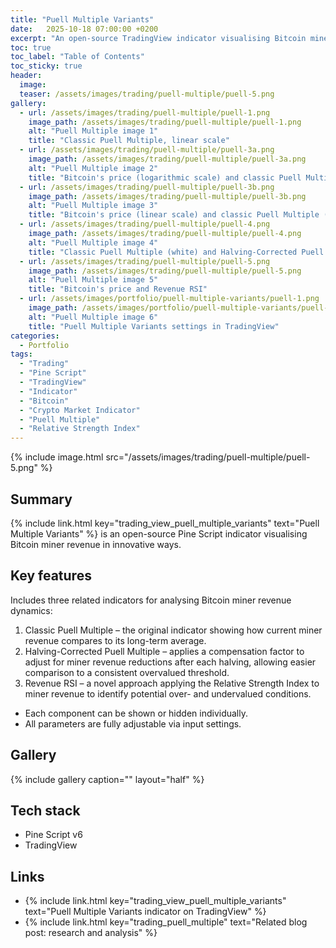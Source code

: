 ```yaml
---
title: "Puell Multiple Variants"
date:   2025-10-18 07:00:00 +0200
excerpt: "An open-source TradingView indicator visualising Bitcoin miner revenue in innovative ways"
toc: true
toc_label: "Table of Contents"
toc_sticky: true
header:
  image:
  teaser: /assets/images/trading/puell-multiple/puell-5.png
gallery:
  - url: /assets/images/trading/puell-multiple/puell-1.png
    image_path: /assets/images/trading/puell-multiple/puell-1.png
    alt: "Puell Multiple image 1"
    title: "Classic Puell Multiple, linear scale"
  - url: /assets/images/trading/puell-multiple/puell-3a.png
    image_path: /assets/images/trading/puell-multiple/puell-3a.png
    alt: "Puell Multiple image 2"
    title: "Bitcoin's price (logarithmic scale) and classic Puell Multiple (logarithmic scale)"
  - url: /assets/images/trading/puell-multiple/puell-3b.png
    image_path: /assets/images/trading/puell-multiple/puell-3b.png
    alt: "Puell Multiple image 3"
    title: "Bitcoin's price (linear scale) and classic Puell Multiple (logarithmic scale)"
  - url: /assets/images/trading/puell-multiple/puell-4.png
    image_path: /assets/images/trading/puell-multiple/puell-4.png
    alt: "Puell Multiple image 4"
    title: "Classic Puell Multiple (white) and Halving-Corrected Puell Multiple (yellow)"
  - url: /assets/images/trading/puell-multiple/puell-5.png
    image_path: /assets/images/trading/puell-multiple/puell-5.png
    alt: "Puell Multiple image 5"
    title: "Bitcoin's price and Revenue RSI"
  - url: /assets/images/portfolio/puell-multiple-variants/puell-1.png
    image_path: /assets/images/portfolio/puell-multiple-variants/puell-1.png
    alt: "Puell Multiple image 6"
    title: "Puell Multiple Variants settings in TradingView"
categories:
  - Portfolio
tags:
  - "Trading"
  - "Pine Script"
  - "TradingView"
  - "Indicator"
  - "Bitcoin"
  - "Crypto Market Indicator"
  - "Puell Multiple"
  - "Relative Strength Index"
---
```


{% include image.html src="/assets/images/trading/puell-multiple/puell-5.png" %}

## Summary
{% include link.html key="trading_view_puell_multiple_variants" text="Puell Multiple Variants" %} is an open-source Pine Script indicator visualising Bitcoin miner revenue in innovative ways.

## Key features

Includes three related indicators for analysing Bitcoin miner revenue dynamics:
1. Classic Puell Multiple – the original indicator showing how current miner revenue compares to its long-term average.
2. Halving-Corrected Puell Multiple – applies a compensation factor to adjust for miner revenue reductions after each halving, allowing easier comparison to a consistent overvalued threshold.
3. Revenue RSI – a novel approach applying the Relative Strength Index to miner revenue to identify potential over- and undervalued conditions.

- Each component can be shown or hidden individually.
- All parameters are fully adjustable via input settings.

## Gallery
{% include gallery caption="" layout="half" %}

## Tech stack
- Pine Script v6
- TradingView

## Links
- {% include link.html key="trading_view_puell_multiple_variants" text="Puell Multiple Variants indicator on TradingView" %}
- {% include link.html key="trading_puell_multiple" text="Related blog post: research and analysis" %}